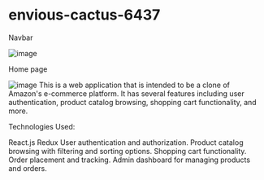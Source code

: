 # envious-cactus-6437

Navbar

![image](https://user-images.githubusercontent.com/110039298/229425987-7ce7fe83-15c7-4521-a5eb-92bd3d7a9865.png)


Home page

![image](https://user-images.githubusercontent.com/110039298/229426071-98b8f40b-6565-42d6-be39-936855a469f8.png)
This is a web application that is intended to be a clone of Amazon's e-commerce platform. It has several features including user authentication, product catalog browsing, shopping cart functionality, and more.

Technologies Used:

React.js
Redux
User authentication and authorization.
Product catalog browsing with filtering and sorting options.
Shopping cart functionality.
Order placement and tracking.
Admin dashboard for managing products and orders.
